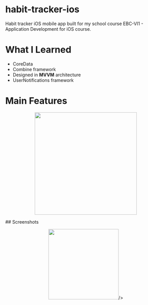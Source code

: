 # habit-tracker-ios
Habit tracker iOS mobile app built for my school course EBC-VI1 - Application Development for iOS course.
# What I Learned
* CoreData
* Combine framework
* Designed in **MVVM** architecture
* UserNotifications framework
# Main Features
<p align="center"><img src="Assets.xcassets/finish_ios_gif.dataset/finish_ios_gif.gif" width="320"/></p>
## Screenshots
<p align="center">
<img src="Assets.xcassets/screen2.imageset/screen2.png" width="220">/><br>
</p>

